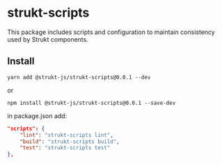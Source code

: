# strukt-scripts

This package includes scripts and configuration to maintain consistency used by Strukt components.

## Install

```shell
yarn add @strukt-js/strukt-scripts@0.0.1 --dev
```
or
```shell
npm install @strukt-js/strukt-scripts@0.0.1 --save-dev
```

in package.json add:

```json
"scripts": {
    "lint": "strukt-scripts lint",
    "build": "strukt-scripts build",
    "test": "strukt-scripts test"
},
```




